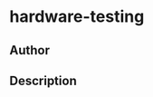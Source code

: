# hardware-testing

## Author

<!-- Insert Your Name Here -->

## Description

<!-- Describe your example here -->
